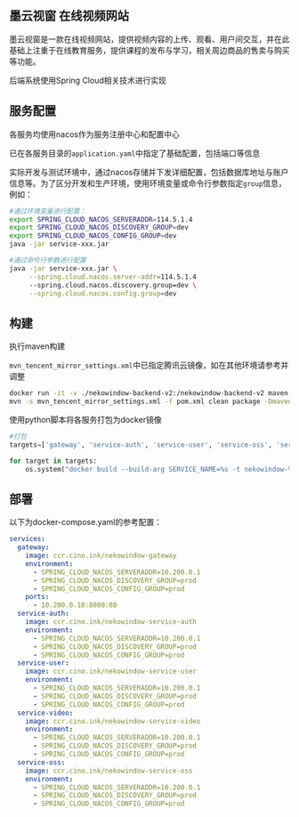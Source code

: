 墨云视窗 在线视频网站
---

墨云视窗是一款在线视频网站，提供视频内容的上传、观看、用户间交互，并在此基础上注重于在线教育服务，提供课程的发布与学习，相关周边商品的售卖与购买等功能。

后端系统使用Spring Cloud相关技术进行实现

## 服务配置

各服务均使用nacos作为服务注册中心和配置中心

已在各服务目录的`application.yaml`中指定了基础配置，包括端口等信息

实际开发与测试环境中，通过nacos存储并下发详细配置，包括数据库地址与账户信息等。为了区分开发和生产环境，使用环境变量或命令行参数指定`group`信息，例如：

```bash
#通过环境变量进行配置：
export SPRING_CLOUD_NACOS_SERVERADDR=114.5.1.4
export SPRING_CLOUD_NACOS_DISCOVERY_GROUP=dev
export SPRING_CLOUD_NACOS_CONFIG_GROUP=dev
java -jar service-xxx.jar
```

```bash
#通过命令行参数进行配置
java -jar service-xxx.jar \
     --spring.cloud.nacos.server-addr=114.5.1.4
     --spring.cloud.nacos.discovery.group=dev \
     --spring.cloud.nacos.config.group=dev
```

## 构建

执行maven构建

`mvn_tencent_mirror_settings.xml`中已指定腾讯云镜像，如在其他环境请参考并调整
```bash
docker run -it -v ./nekowindow-backend-v2:/nekowindow-backend-v2 maven:3.8.7-openjdk-18-slim bash
mvn -s mvn_tencent_mirror_settings.xml -f pom.xml clean package -Dmaven.test.skip=true
```

使用python脚本将各服务打包为docker镜像
```python
#打包
targets=['gateway', 'service-auth', 'service-user', 'service-oss', 'service-video']

for target in targets:
    os.system("docker build --build-arg SERVICE_NAME=%s -t nekowindow-%s ." % (target,target))
```

## 部署

以下为docker-compose.yaml的参考配置：

```yaml
services:
  gateway:
    image: ccr.cino.ink/nekowindow-gateway
    environment:
      - SPRING_CLOUD_NACOS_SERVERADDR=10.200.0.1
      - SPRING_CLOUD_NACOS_DISCOVERY_GROUP=prod
      - SPRING_CLOUD_NACOS_CONFIG_GROUP=prod
    ports:
      - 10.200.0.10:8000:80
  service-auth:
    image: ccr.cino.ink/nekowindow-service-auth
    environment:
      - SPRING_CLOUD_NACOS_SERVERADDR=10.200.0.1
      - SPRING_CLOUD_NACOS_DISCOVERY_GROUP=prod
      - SPRING_CLOUD_NACOS_CONFIG_GROUP=prod
  service-user:
    image: ccr.cino.ink/nekowindow-service-user
    environment:
      - SPRING_CLOUD_NACOS_SERVERADDR=10.200.0.1
      - SPRING_CLOUD_NACOS_DISCOVERY_GROUP=prod
      - SPRING_CLOUD_NACOS_CONFIG_GROUP=prod
  service-video:
    image: ccr.cino.ink/nekowindow-service-video
    environment:
      - SPRING_CLOUD_NACOS_SERVERADDR=10.200.0.1
      - SPRING_CLOUD_NACOS_DISCOVERY_GROUP=prod
      - SPRING_CLOUD_NACOS_CONFIG_GROUP=prod
  service-oss:
    image: ccr.cino.ink/nekowindow-service-oss
    environment:
      - SPRING_CLOUD_NACOS_SERVERADDR=10.200.0.1
      - SPRING_CLOUD_NACOS_DISCOVERY_GROUP=prod
      - SPRING_CLOUD_NACOS_CONFIG_GROUP=prod

```